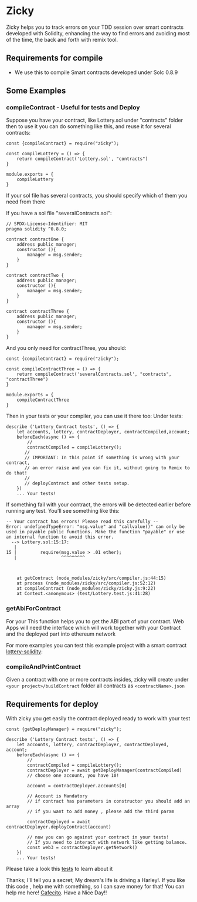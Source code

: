 # Zicky
Zicky helps you to track errors on your TDD session over smart contracts developed with Solidity, 
enhancing the way to find errors and avoiding most of the time, the back and forth with remix tool.

## Requirements for compile
* We use this to compile Smart contracts developed under Solc 0.8.9

## Some Examples

### compileContract - Useful for tests and Deploy
Suppose you have your contract, like Lottery.sol under "contracts" folder
then to use it you can do something like this, and reuse it for several contracts:

````
const {compileContract} = require("zicky");

const compileLottery = () => {
    return compileContract('Lottery.sol', "contracts")
}

module.exports = {
    compileLottery
}
````
If your sol file has several contracts, you should specify which of them you need from there

If you have a sol file "severalContracts.sol":
````
// SPDX-License-Identifier: MIT
pragma solidity ^0.8.0;

contract contractOne {
    address public manager;
    constructor (){
        manager = msg.sender;
    }
}

contract contractTwo {
    address public manager;
    constructor (){
        manager = msg.sender;
    }
}

contract contractThree {
    address public manager;
    constructor (){
        manager = msg.sender;
    }
}

````

And you only need for contractThree, you should:
````
const {compileContract} = require("zicky");

const compileContractThree = () => {
    return compileContract('severalContracts.sol', "contracts", "contractThree")
}

module.exports = {
    compileContractThree
}
````



Then in your tests or your compiler, you can use it there too:
Under tests:

````
describe ('Lottery Contract tests', () => {
    let accounts, lottery, contractDeployer, contractCompiled,account;
    beforeEach(async () => {
        // 
        contractCompiled = compileLottery();
       //
       // IMPORTANT: In this point if something is wrong with your contract, 
       // an error raise and you can fix it, without going to Remix to do that! 
       //
       // deployContract and other tests setup.
    })
    ... Your tests! 

````
If something fail with your contract, the errors  will be detected earlier before running any test. 
You'll see something like this:
`````
-- Your contract has errors! Please read this carefully --
Error: undefinedTypeError: "msg.value" and "callvalue()" can only be used in payable public functions. Make the function "payable" or use an internal function to avoid this error.
  --> Lottery.sol:15:17:
   |
15 |         require(msg.value > .01 ether);
   |                 ^^^^^^^^^



    at getContract (node_modules/zicky/src/compiler.js:44:15)
    at process (node_modules/zicky/src/compiler.js:52:12)
    at compileContract (node_modules/zicky/zicky.js:9:22)
    at Context.<anonymous> (test/Lottery.test.js:41:28)
`````

### getAbiForContract 

For your This function helps you to get the ABI part of your contract. Web Apps will need the interface which will work together with your Contract  and the deployed part into ethereum network

For more examples you can test this example project with a smart contract [lottery-solidity](https://github.com/davidgk/lottery-solidity):

### compileAndPrintContract

Given a contract with one or more contracts insides, zicky will create under `<your project>/buildContract` folder all contracts as
`<contractName>.json`

## Requirements for deploy

With zicky you get easily the contract deployed ready to work with your test

````
const {getDeployManager} = require("zicky");

describe ('Lottery Contract tests', () => {
    let accounts, lottery, contractDeployer, contractDeployed,  account;
    beforeEach(async () => {
        // 
        contractCompiled = compileLottery();
        contractDeployer = await getDeployManager(contractCompiled)
        // choose one account, you have 10!
        
        account = contractDeployer.accounts[0]
        
        // Account is Mandatory
        // if contract has parameters in constructor you should add an array
        // if you want to add money , please add the third param
        
        contractDeployed = await contractDeployer.deployContract(account)
        
        // now you can go against your contract in your tests!
        // If you need to interact with network like getting balance.
        const web3 = contractDeployer.getNetwork()
    })
    ... Your tests! 

````
Please take a look this [tests](https://github.com/davidgk/zicky/blob/main/test/deployManager.test.js) to learn about it 

Thanks; I'll tell you a secret; My dream's life is driving a Harley!. If you like this code , help me with something, so I can save money for that!
You can help me here! [Cafecito](https://cafecito.app/zicky).
Have a Nice Day!!
